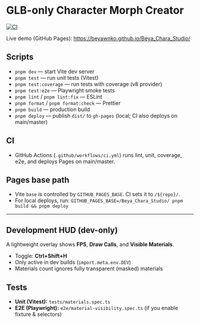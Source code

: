 # GLB-only Character Morph Creator

[![CI](https://github.com/beyawnko/Beya_Chara_Studio/actions/workflows/ci.yml/badge.svg)](https://github.com/beyawnko/Beya_Chara_Studio/actions/workflows/ci.yml)

Live demo (GitHub Pages): https://beyawnko.github.io/Beya_Chara_Studio/

## Scripts
- `pnpm dev` — start Vite dev server
- `pnpm test` — run unit tests (Vitest)
- `pnpm test:coverage` — run tests with coverage (v8 provider)
- `pnpm test:e2e` — Playwright smoke tests
- `pnpm lint` / `pnpm lint:fix` — ESLint
- `pnpm format` / `pnpm format:check` — Prettier
- `pnpm build` — production build
- `pnpm deploy` — publish `dist/` to `gh-pages` (local; CI also deploys on main/master)

## CI
- GitHub Actions (`.github/workflows/ci.yml`) runs lint, unit, coverage, e2e, and deploys Pages on main/master.

## Pages base path
- Vite `base` is controlled by `GITHUB_PAGES_BASE`. CI sets it to `/${repo}/`.
- For local deploys, run: `GITHUB_PAGES_BASE=/Beya_Chara_Studio/ pnpm build && pnpm deploy`

---

## Development HUD (dev-only)

A lightweight overlay shows **FPS**, **Draw Calls**, and **Visible Materials**.
- Toggle: **Ctrl+Shift+H**
- Only active in dev builds (`import.meta.env.DEV`)
- Materials count ignores fully transparent (masked) materials

## Tests
- **Unit (Vitest):** `tests/materials.spec.ts`
- **E2E (Playwright):** `e2e/material-visibility.spec.ts` (if you enable fixture & selectors)

